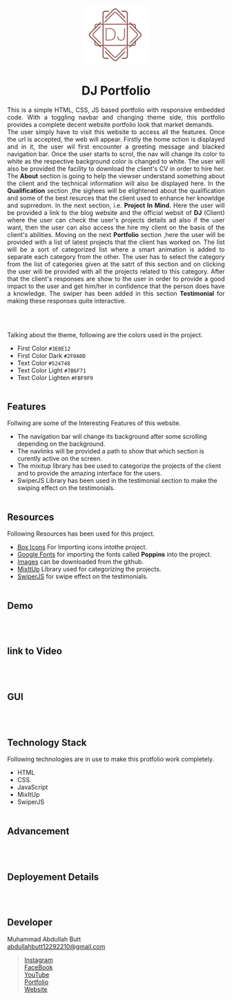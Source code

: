 <p align = "center">
  <img src = "/img/Logo.png" width = "150">
</p>
<h1 align = "center">DJ Portfolio</h1>
<p align = "justify">
This is a simple HTML, CSS, JS based portfolio with responsive embedded code. With a toggling navbar and changing theme side, this portfolio provides a complete decent website portfolio look that market demands.
<br>
The user simply have to visit this website to access all the features. Once the url is accepted, the web will appear. Firstly the home sction is displayed and in it, the user wil first encounter a greeting message and blacked navigation bar. Once the user starts to scrol, the nav will change its color to white as the respective background color is changed to white. The user will also be provided the facility to download the client's CV in order to hire her. The <strong>About</strong> section is going to help the viewser understand something about the client and the technical information will also be displayed here. In the <strong>Qualification</strong> section ,the sighees will be elightened about the qualification and some of the best resurces that the client used to enhance her knowldge and suprredom. In the next section, i.e. <strong>Project In Mind</strong>. Here the user will be provided a link to the blog website and the official websit of <strong>DJ</strong> (Client) where the user can check the user's projects details ad also if the user want, then the user can also access the hire my client on the basis of the client's abilities. Moving on the next <strong>Portfolio</strong> section ,here the user will be provided with a list of latest projects that the client has worked on. The list will be a sort of categorized list where a smart animation is added to separate each category from the other. The user has to select the category from the list of categories given at the satrt of this section and on clicking the user will be provided with all the projects related to this category. After that the client's responses are show to the user in order to provide a good impact to the user and get him/her in confidence that the person does have a knowledge. The swiper has been added in this section <strong>Testimonial</strong> for making these responses quite interactive.
</p>
<br><br>

Talking about the theme, following are the colors used in the project.
- First Color `#3E0E12`
- First Color Dark `#2F0A0D`
- Text Color `#524748`
- Text Color Light `#7B6F71`
- Text Color Lighten `#FBF9F9`
<br><br>

## Features
Follwing are some of the Interesting Features of this website.
- The navigation bar will change its background after some scrolling depending on the background.
- The navlinks will be provided a path to show that which section is curently active on the screen.
- The mixitup library has bee used to categorize the projects of the client and to provide the amazing interface for the users.
- SwiperJS Library has been used in the testimonial section to make the swiping effect on the testimonials.
<br><br>

## Resources
Following Resources has been used for this project.
- [Box Icons](https://boxicons.com/usage#import-css) For Importing icons intothe project.
- [Google Fonts](https://fonts.google.com/specimen/Poppins?query=pop) for importing the fonts called **Poppins** into the project.
- [Images](/img) can be downloaded from the github.
- [MixItUp](https://www.kunkalabs.com/mixitup/) Library used for categorizing the projects.
- [SwiperJS](https://swiperjs.com/get-started) for swipe effect on the testimonials.
<br><br>

## Demo
<br><br>

## link to Video
<br><br>

## GUI
<br><br>

## Technology Stack
Following technologies are in use to make this protfolio work completely.
- HTML
- CSS
- JavaScript
- MixItUp
- SwiperJS
<br><br>

## Advancement
<br><br>

## Deployement Details
<br><br>

## Developer
Muhammad Abdullah Butt <br>
abdullahbutt12292210@gmail.com <br>
> [Instagram](https://www.instagram.com/abdullah.butt.22/)<br>
> [FaceBook](https://www.facebook.com/profile.php?id=100076291614529)<br>
> [YouTube](https://www.youtube.com/channel/UCnuOFQyMywg-KuoN-lmav1Q)<br>
> [Portfolio](https://rebrand.ly/muhammadabdullahPortfolio)<br>
> [Website](#)
